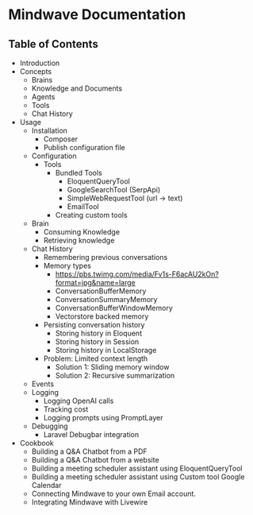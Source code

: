 # Mindwave Documentation

## Table of Contents

- Introduction
- Concepts
    - Brains
    - Knowledge and Documents
    - Agents
    - Tools
    - Chat History
- Usage
    - Installation
        - Composer
        - Publish configuration file
    - Configuration
        - Tools
            - Bundled Tools
                - EloquentQueryTool
                - GoogleSearchTool (SerpApi)
                - SimpleWebRequestTool (url -> text)
                - EmailTool
            - Creating custom tools
    - Brain
        - Consuming Knowledge
        - Retrieving knowledge
    - Chat History
        - Remembering previous conversations
        - Memory types
            - https://pbs.twimg.com/media/Fv1s-F6acAU2kOn?format=jpg&name=large
            - ConversationBufferMemory
            - ConversationSummaryMemory
            - ConversationBufferWindowMemory
            - Vectorstore backed memory
        - Persisting conversation history
            - Storing history in Eloquent
            - Storing history in Session
            - Storing history in LocalStorage
        - Problem: Limited context length
            - Solution 1: Sliding memory window
            - Solution 2: Recursive summarization
    - Events
    - Logging
        - Logging OpenAI calls
        - Tracking cost
        - Logging prompts using PromptLayer
    - Debugging
        - Laravel Debugbar integration
- Cookbook
    - Building a Q&A Chatbot from a PDF
    - Building a Q&A Chatbot from a website
    - Building a meeting scheduler assistant using EloquentQueryTool
    - Building a meeting scheduler assistant using Custom tool Google Calendar
    - Connecting Mindwave to your own Email account.
    - Integrating Mindwave with Livewire
